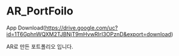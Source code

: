# AR_PortFoilo


App Download(https://drive.google.com/uc?id=1T6GphnWQXM2TJBNjT9mHvwRIrI3OPznD&export=download)

AR로 만든 포트폴리오 입니다.
